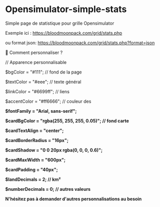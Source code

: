 # Opensimulator-simple-stats
Simple page de statistique pour grille Opensimulator 

Exemple ici : https://bloodmoonpack.com/grid/stats.php

ou format json: https://bloodmoonpack.com/grid/stats.php?format=json


📝 Comment personnaliser  ?


// Apparence personnalisable

$bgColor          = "#111"; // fond de la page

$textColor        = "#eee"; // texte général

$linkColor        = "#6699ff"; // liens

$accentColor      = "#ff6666"; // couleur des <b>

$fontFamily       = "Arial, sans-serif";

$cardBgColor      = "rgba(255, 255, 255, 0.05)"; // fond carte

$cardTextAlign    = "center";

$cardBorderRadius = "16px";

$cardShadow       = "0 0 20px rgba(0, 0, 0, 0.6)";

$cardMaxWidth     = "600px";

$cardPadding      = "40px";

$landDecimals     = 2;  // km²

$numberDecimals   = 0;  // autres valeurs



N'hésitez pas à demander d'autres personnalisations au besoin 
